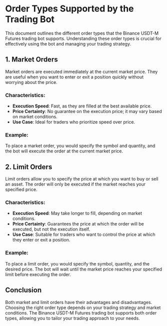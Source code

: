 # Order Types Supported by the Trading Bot

This document outlines the different order types that the Binance USDT-M Futures trading bot supports. Understanding these order types is crucial for effectively using the bot and managing your trading strategy.

## 1. Market Orders

Market orders are executed immediately at the current market price. They are useful when you want to enter or exit a position quickly without worrying about the price. 

### Characteristics:
- **Execution Speed**: Fast, as they are filled at the best available price.
- **Price Certainty**: No guarantee on the execution price; it may vary based on market conditions.
- **Use Case**: Ideal for traders who prioritize speed over price.

### Example:
To place a market order, you would specify the symbol and quantity, and the bot will execute the order at the current market price.

## 2. Limit Orders

Limit orders allow you to specify the price at which you want to buy or sell an asset. The order will only be executed if the market reaches your specified price.

### Characteristics:
- **Execution Speed**: May take longer to fill, depending on market conditions.
- **Price Certainty**: Guarantees the price at which the order will be executed, but not the execution itself.
- **Use Case**: Suitable for traders who want to control the price at which they enter or exit a position.

### Example:
To place a limit order, you would specify the symbol, quantity, and the desired price. The bot will wait until the market price reaches your specified limit before executing the order.

## Conclusion

Both market and limit orders have their advantages and disadvantages. Choosing the right order type depends on your trading strategy and market conditions. The Binance USDT-M Futures trading bot supports both order types, allowing you to tailor your trading approach to your needs.